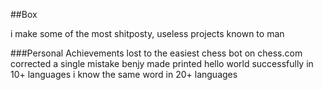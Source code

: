 ##Box

i make some of the most shitposty, useless projects known to man 

###Personal Achievements 
lost to the easiest chess bot on chess.com 
corrected a single mistake benjy made 
printed hello world successfully in 10+ languages 
i know the same word in 20+ languages
